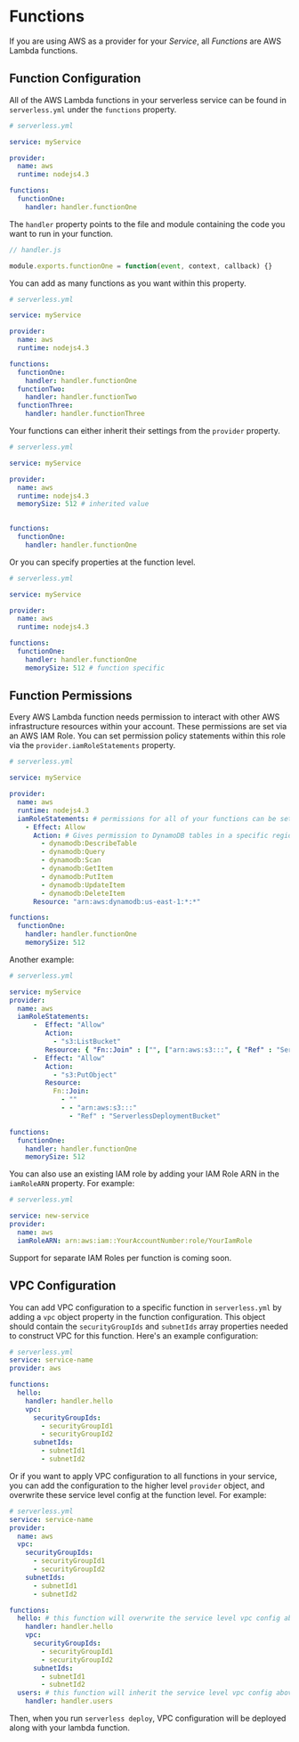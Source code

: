 <!--
title: Serverless Framework - AWS Lambda Guide - Functions
menuText: Functions
menuOrder: 4
description: How to configure AWS Lambda functions in the Serverless Framework
layout: Doc
-->

# Functions

If you are using AWS as a provider for your *Service*, all *Functions* are AWS Lambda functions.

## Function Configuration

All of the AWS Lambda functions in your serverless service can be found in `serverless.yml` under the `functions` property.

```yml
# serverless.yml

service: myService

provider:
  name: aws
  runtime: nodejs4.3

functions:
  functionOne:
    handler: handler.functionOne
```

The `handler` property points to the file and module containing the code you want to run in your function.

```javascript
// handler.js

module.exports.functionOne = function(event, context, callback) {}
```

You can add as many functions as you want within this property.

```yml
# serverless.yml

service: myService

provider:
  name: aws
  runtime: nodejs4.3

functions:
  functionOne:
    handler: handler.functionOne
  functionTwo:
    handler: handler.functionTwo
  functionThree:
    handler: handler.functionThree
```

Your functions can either inherit their settings from the `provider` property.

```yml
# serverless.yml

service: myService

provider:
  name: aws
  runtime: nodejs4.3
  memorySize: 512 # inherited value
  

functions:
  functionOne:
    handler: handler.functionOne
```

Or you can specify properties at the function level.

```yml
# serverless.yml

service: myService

provider:
  name: aws
  runtime: nodejs4.3

functions:
  functionOne:
    handler: handler.functionOne
    memorySize: 512 # function specific
```

## Function Permissions

Every AWS Lambda function needs permission to interact with other AWS infrastructure resources within your account.  These permissions are set via an AWS IAM Role.  You can set permission policy statements within this role via the `provider.iamRoleStatements` property.

```yml
# serverless.yml

service: myService

provider:
  name: aws
  runtime: nodejs4.3
  iamRoleStatements: # permissions for all of your functions can be set here
    - Effect: Allow
      Action: # Gives permission to DynamoDB tables in a specific region
        - dynamodb:DescribeTable
        - dynamodb:Query
        - dynamodb:Scan
        - dynamodb:GetItem
        - dynamodb:PutItem
        - dynamodb:UpdateItem
        - dynamodb:DeleteItem
      Resource: "arn:aws:dynamodb:us-east-1:*:*"

functions:
  functionOne:
    handler: handler.functionOne
    memorySize: 512
```

Another example:

```yml
# serverless.yml

service: myService
provider:
  name: aws
  iamRoleStatements:
      -  Effect: "Allow"
         Action:
           - "s3:ListBucket"
         Resource: { "Fn::Join" : ["", ["arn:aws:s3:::", { "Ref" : "ServerlessDeploymentBucket"} ] ] } # You can put CloudFormation syntax in here.  No one will judge you.  Remember, this all gets translated to CloudFormation.
      -  Effect: "Allow"
         Action:
           - "s3:PutObject"
         Resource:
           Fn::Join:
             - ""
             - - "arn:aws:s3:::"
               - "Ref" : "ServerlessDeploymentBucket"

functions:
  functionOne:
    handler: handler.functionOne
    memorySize: 512
```

You can also use an existing IAM role by adding your IAM Role ARN in the `iamRoleARN` property. For example:

```yml
# serverless.yml

service: new-service
provider:
  name: aws
  iamRoleARN: arn:aws:iam::YourAccountNumber:role/YourIamRole
```

Support for separate IAM Roles per function is coming soon.

## VPC Configuration

You can add VPC configuration to a specific function in `serverless.yml` by adding a `vpc` object property in the function configuration. This object should contain the `securityGroupIds` and `subnetIds` array properties needed to construct VPC for this function. Here's an example configuration:

```yml
# serverless.yml
service: service-name
provider: aws

functions:
  hello:
    handler: handler.hello
    vpc:
      securityGroupIds:
        - securityGroupId1
        - securityGroupId2
      subnetIds:
        - subnetId1
        - subnetId2
```

Or if you want to apply VPC configuration to all functions in your service, you can add the configuration to the higher level `provider` object, and overwrite these service level config at the function level. For example:

```yml
# serverless.yml
service: service-name
provider:
  name: aws
  vpc:
    securityGroupIds:
      - securityGroupId1
      - securityGroupId2
    subnetIds:
      - subnetId1
      - subnetId2

functions:
  hello: # this function will overwrite the service level vpc config above
    handler: handler.hello
    vpc:
      securityGroupIds:
        - securityGroupId1
        - securityGroupId2
      subnetIds:
        - subnetId1
        - subnetId2
  users: # this function will inherit the service level vpc config above
    handler: handler.users
```

Then, when you run `serverless deploy`, VPC configuration will be deployed along with your lambda function.